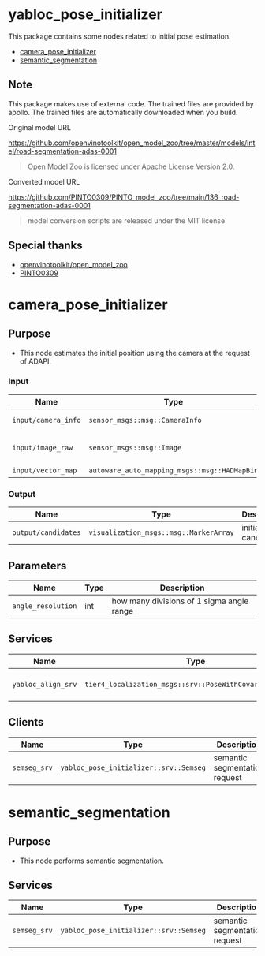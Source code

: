 # yabloc_pose_initializer

This package contains some nodes related to initial pose estimation.

- [camera_pose_initializer](#camera_pose_initializer)
- [semantic_segmentation](#semantic_segmentation)

## Note

This package makes use of external code. The trained files are provided by apollo. The trained files are automatically downloaded when you build.

Original model URL

<https://github.com/openvinotoolkit/open_model_zoo/tree/master/models/intel/road-segmentation-adas-0001>

> Open Model Zoo is licensed under Apache License Version 2.0.

Converted model URL

<https://github.com/PINTO0309/PINTO_model_zoo/tree/main/136_road-segmentation-adas-0001>

> model conversion scripts are released under the MIT license

## Special thanks

- [openvinotoolkit/open_model_zoo](https://github.com/openvinotoolkit/open_model_zoo)
- [PINTO0309](https://github.com/PINTO0309)

# camera_pose_initializer

## Purpose

- This node estimates the initial position using the camera at the request of ADAPI.

### Input

| Name                | Type                                         | Description              |
| ------------------- | -------------------------------------------- | ------------------------ |
| `input/camera_info` | `sensor_msgs::msg::CameraInfo`               | undistorted camera info  |
| `input/image_raw`   | `sensor_msgs::msg::Image`                    | undistorted camera image |
| `input/vector_map`  | `autoware_auto_mapping_msgs::msg::HADMapBin` | vector map               |

### Output

| Name                | Type                                   | Description             |
| ------------------- | -------------------------------------- | ----------------------- |
| `output/candidates` | `visualization_msgs::msg::MarkerArray` | initial pose candidates |

## Parameters

| Name               | Type | Description                               |
| ------------------ | ---- | ----------------------------------------- |
| `angle_resolution` | int  | how many divisions of 1 sigma angle range |

## Services

| Name               | Type                                                      | Description                     |
| ------------------ | --------------------------------------------------------- | ------------------------------- |
| `yabloc_align_srv` | `tier4_localization_msgs::srv::PoseWithCovarianceStamped` | initial pose estimation request |

## Clients

| Name         | Type                                   | Description                   |
| ------------ | -------------------------------------- | ----------------------------- |
| `semseg_srv` | `yabloc_pose_initializer::srv::Semseg` | semantic segmentation request |

# semantic_segmentation

## Purpose

- This node performs semantic segmentation.

## Services

| Name         | Type                                   | Description                   |
| ------------ | -------------------------------------- | ----------------------------- |
| `semseg_srv` | `yabloc_pose_initializer::srv::Semseg` | semantic segmentation request |
